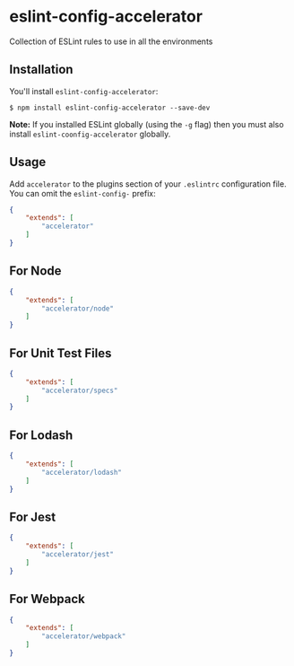 # eslint-config-accelerator
Collection of ESLint rules to use in all the environments

## Installation

You'll install `eslint-config-accelerator`:

```
$ npm install eslint-config-accelerator --save-dev
```

**Note:** If you installed ESLint globally (using the `-g` flag) then you must also install `eslint-coonfig-accelerator` globally.

## Usage

Add `accelerator` to the plugins section of your `.eslintrc` configuration file. You can omit the `eslint-config-` prefix:

```json
{
    "extends": [
        "accelerator"
    ]
}
```

## For Node 

```json
{
    "extends": [
        "accelerator/node"
    ]
}
```

## For Unit Test Files

```json
{
    "extends": [
        "accelerator/specs"
    ]
}
```


## For Lodash 

```json
{
    "extends": [
        "accelerator/lodash"
    ]
}
```

## For Jest 

```json
{
    "extends": [
        "accelerator/jest"
    ]
}
```

## For Webpack 

```json
{
    "extends": [
        "accelerator/webpack"
    ]
}
```